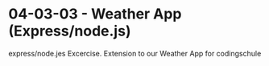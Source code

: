 # 04-03-03 - Weather App (Express/node.js)

express/node.jes Excercise. Extension to our Weather App for codingschule